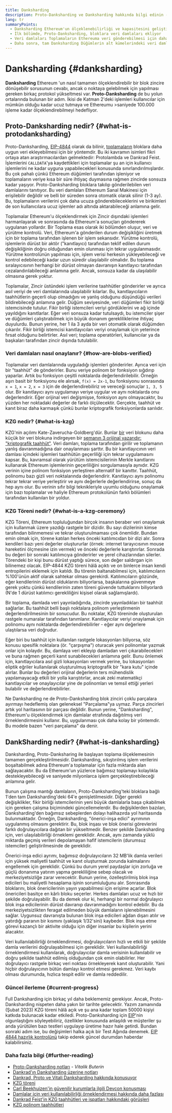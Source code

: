 ```yaml
---
title: Danksharding
description: Proto-Danksharding ve Danksharding hakkında bilgi edinin - Ethereumun ölçeklendirilmesi hakkında iki ardışık yükseltme.
lang: tr
summaryPoints:
  - Danksharding Ethereum'un ölçeklenebilirliği ve kapasitesini geliştirmek için yapılmış çok aşamalı bir yükseltmedir.
  - İlk bölümde, Proto-Danksharding, bloklara veri damlaları ekliyor
  - Veri damlaları Toplamaların Ethereuma veri gönderebilmesi için daha ucuz bir yol sağlıyor ve söz konusu masraflar kullanıcılara daha düşük işlem masrafları olarak yansıtılabiliyor.
  - Daha sonra, tam Danksharding Düğümlerin alt kümelerindeki veri damlalarını onaylamanın sorumluluğunu alıyor ve sonrasında Ethereum'u saniyede 100.000 işleme kadar ölçeklendirebilecek.
---
```


# Danksharding {#danksharding}

**Danksharding** Ethereum 'un nasıl tamamen ölçeklendirebilir bir blok zincire dönüşebilir sorusunun cevabı, ancak o noktaya gelebilmek için yapılması gereken birkaç protokol yükseltmesi var. **Proto-Danksharding** de bu yolun ortalarında bulunan bir adım. İkisi de Katman 2'deki işlemleri kullanıcılar için mümkün olduğu kadar ucuz tutmaya ve Ethereumu >saniyede 100.000 işleme kadar ölçeklendirebilmeyi hedefliyor.

## Proto-Danksharding nedir? {#what-is-protodanksharding}

Proto-Danksharding, [ EIP-4844](https://eips.ethereum.org/EIPS/eip-4844) olarak da bilinir, [toplamaların](/layer-2/#rollups) bloklara daha uygun veri ekleyebilmesi için bir yöntemdir. Bu iki kavramın isimleri fikri ortaya atan araştırmacılardan gelmektedir: Protolambda ve Dankrad Feist. İşlemlerini `CALLDATA`'ya kaydettikleri için toplamalar şu an için kullanıcı işlemlerini ne kadar uyguna yapabilecekleri konusunda sınırlandırılmışlardır. Bu çok pahalı çünkü Ethereum düğümleri tarafından işleniyor ve toplamaların veriye kısa bir süre ihtiyaç duymasına rağmen zincirde sonsuza kadar yaşıyor. Proto-Danksharding bloklara takılıp gönderilebilen veri damlalarını tanıtıyor. Bu veri damlaları Ethereum Sanal Makinesi için erişilebilir değildir ve belli bir süreden sonra otomatik olarak silinir (1-3 ay). Bu, toplamaların verilerini çok daha ucuza gönderebileceklerini ve birikimleri de son kullanıcılara ucuz işlemler adı altında aktarabileceği anlamına gelir.

<ExpandableCard title="Damlalar Toplamaları neden daha ucuz hale getirir?" eventCategory="/roadmap/danksharding" eventName="clicked why do blocks make rollups cheaper?">

Toplamalar Ethereum'u ölçeklendirmek için Zincir dışındaki işlemleri harmanlayarak ve sonrasında da Ethereum'a sonuçları göndererek uygulanan yollardır. Bir Toplama esas olarak iki bölümden oluşur, veri ve yürütme kontrolü. Veri, Ethereum'a gönderilen durum değişikliğini üretmek için bir toplama tarafından işlenen bir işlem sekansıdır. Yürütme kontrolü, işlemlerin dürüst bir aktör ("kanıtlayıcı) tarafından teklif edilen durum değişikliğinin doğru olduğundan emin olunması için tekrar uygulanmasıdır. Yürütme kontrolünün yapılması için, işlem verisi herkesin yükleyebileceği ve kontrol edebileceği kadar uzun süredir ulaşılabilir olmalıdır. Bu toplama sıralayıcısının herhangi bir dürüst olmayan davranışın kanıtlayıcı tarafından cezalandırılabileceği anlamına gelir. Ancak, sonsuza kadar da ulaşılabilir olmasına gerek yoktur.

</ExpandableCard>

<ExpandableCard title="Damla verilerini silmek neden sorun çıkarmaz?" eventCategory="/roadmap/danksharding" eventName="clicked why is it OK to delete the blob data?">

Toplamalar, Zincir üstündeki işlem verilerine taahhütler gönderirler ve ayrıca asıl veriyi de veri damlalarında ulaşılabilir kılarlar. Bu, kanıtlayıcıların taahhütlerin geçerli olup olmadığını ve yanlış olduğunu düşündüğü verileri bildirebileceği anlamına gelir. Düğüm seviyesinde, veri düğümleri fikir birliği istemcisinde tutulur. Fikir birliği istemcileri veriyi gördüklerini ve ağ içinde yayıldığını kanıtlarlar. Eğer veri sonsuza kadar tutulsaydı, bu istemciler şişer ve düğümleri çalıştırabilmek için büyük donanım gerekliliklerine ihtiyaç duyulurdu. Bunun yerine, her 1 ila 3 ayda bir veri otomatik olarak düğümden çıkarılır. Fikir birliği istemcisi kanıtlayıcıları veriyi onaylamak için yeterince fırsat olduğunu belirtirler. Asıl veri; toplama operatörleri, kullanıcılar ya da başkaları tarafından zincir dışında tutulabilir.

</ExpandableCard>

### Veri damlaları nasıl onaylanır? {#how-are-blobs-verified}

Toplamalar veri damlalarında uyguladığı işlemleri gönderirler. Ayrıca veri için bir "taahhüt" de gönderirler. Bunu veriye polinom bir fonksiyon sığdırıp yaparlar. Artık bu fonksiyon çeşitli noktalarda değerlendirilebilir. Örneğin aşırı basit bir fonksiyonu ele alırsak, `f(x) = 2x-1`, bu fonksiyonu sonrasında `x = 1`, `x = 2`, `x = 3` için de değerlendirebiliriz ve vereceği sonuçlar `1, 3, 5` olur. Bir kanıtlayıcı aynı uygulamayı veriye uygular ve aynı noktalarda onu değerlendirir. Eğer orijinal veri değişmişse, fonksiyon aynı olmayacaktır, bu yüzden her noktadaki değerler de farklı ölçülecektir. Gerçekte, taahhüt ve kanıt biraz daha karmaşık çünkü bunlar kriptografik fonksiyonlarda sarılıdır.

### KZG nedir? {#what-is-kzg}

KZG'nin açılımı Kate-Zaverucha-Goldberg'dür. Bunlar [bir](https://link.springer.com/chapter/10.1007/978-3-642-17373-8_11) veri blokunu daha küçük bir veri blokuna indirgeyen bir [şemanın 3 orijinal yazarıdır: "kriptografik taahhüt"](https://dankradfeist.de/ethereum/2020/06/16/kate-polynomial-commitments.html). Veri damları, toplama tarafından girilir ve toplamanın yanlış davranmadığına dair onaylanması şarttır. Bu bir kanıtlayıcının veri damlası içindeki işlemleri taahhütün geçerliliği için tekrar uygulamasını kapsar. Bu, kavramsal olarak yürütüm istemcisilerinin Merkle kanıtlarını kullanarak Ethereum işlemlerinin geçerliliğini sorgulamasıyla aynıdır. KZG verinin içine polinom fonksiyon yerleştiren alternatif bir kanıttır. Taahhüt, polinomu bazı gizli veri noktalarında değerlendirir. Kanıtlayıcı aynı polinomu tekrar tekrar veriye yerleştirir ve aynı değerlerle değerlendirirse, sonuç da hep aynı olur. Bu verinin sıfır bilgi teknikleriyle uyumlu olduğunu onaylamak için bazı toplamalar ve haliyle Ethereum protokolünün farklı bölümleri tarafından kullanılan bir yoldur.

### KZG Töreni nedir? {#what-is-a-kzg-ceremony}

KZG Töreni, Ethereum topluluğundan birçok insanın beraber veri onaylamak için kullanmak üzere yazdığı rastgele bir dizidir. Bu sayı dizilerinin kimse tarafından bilinmemesi ve tekrar oluşturulmaması çok önemlidir. Bundan emin olmak için, törene katılan herkes önceki katılımcıdan bir dizi alır. Sonra kendileri bazı yeni değerler oluştururlar (örnek: internet tarayıcısının mouse hareketini ölçmesine izin vermek) ve önceki değerlerle karıştırırlar. Sonrada bu değeri bir sonraki katılımcıya gönderirler ve yerel cihazlarından silerler. Törendeki bir kişi bunu dürüst yaptığı sürece, son değer saldırgan için bilinemez olacak. EIP-4844 KZG töreni hâlâ açıktı ve on binlerce insan kendi entropilerini eklemek için katıldı. Bu törenin baltanabilmesi için, katılımcıların %100'ünün aktif olarak sahtekar olması gerekirdi. Katılımcıların gözünde, eğer kendilerinin dürüst olduklarını biliyorlarsa, başkalarına güvenmeye gerek yoktu çünkü kendilerinin zaten töreni güvende tuttuklarını biliyorlardı (N'de 1 dürüst katılımcı gerekliliğini kişisel olarak sağlamışlardı).

<ExpandableCard title="KZG töreninde kullanılan rastgele numara nedir?" eventCategory="/roadmap/danksharding" eventName="clicked why is the random number from the KZG ceremony used for?">

Bir toplama, damlada veri yayınladığında, zincirde yayınladıkları bir taahhüt sağlarlar. Bu taahhüt belli başlı noktalara polinom yerleştirmenin değerlendirilmesinin bir sonucudur. Bu noktalar, KZG töreninde oluşturulan rastgele numaralar tarafından tanımlanır. Kanıtlayıcılar veriyi onaylamak için polinomu aynı noktalarda değerlendirebilirler - eğer aynı değerlere ulaştılarsa veri doğrudur.

</ExpandableCard>

<ExpandableCard title="KZG rastgele verileri neden gizli tutulmalıdır?" eventCategory="/roadmap/danksharding" eventName="clicked why does the KZG random data have to stay secret?">

Eğer biri bu taahhüt için kullanılan rastgele lokasyonları biliyorsa, söz konusu spesifik noktalara (ör. "çarpışma") oturacak yeni polinomlar yazmak onlar için kolaydır. Bu, damlaya veri ekleyip damladan veri çıkarabilecekleri ve buna rağmen geçerli kanıt sunabilecekleri anlamına gelir. Bunu önlemek için, kanıtlayıcılara asıl gizli lokasyonları vermek yerine, bu lokasyonları eliptik eğriler kullanılarak oluşturulmuş kriptografik bir "kara kutu" içinde alırlar. Bunlar bu değerleri orijinal değerlerin ters mühendislik yapılamayacağı etkili bir yolla karıştıtırlar, ancak zeki matematikçi kanıtlayıcılar ve onaylayıcılar yine de polinomları ve temsil ettiği yerleri bulabilir ve değerlendirebilirler.

</ExpandableCard>

<InfoBanner isWarning mb={8}>
  Ne Danksharding ne de Proto-Danksharding blok zinciri çoklu parçalara ayırmayı hedeflemiş olan geleneksel "Parçalama"ya uymaz. Parça zincirleri artık yol haritasının bir parçası değildir. Bunun yerine, "Danksharding", Ethereum'u ölçeklendirmek için damlalar etrafında dağıtılmış veri örneklendirmesini kullanır. Bu, uygulanması çok daha kolay bir yöntemdir. Bu modele bazen "veri parçalama" da denir.
</InfoBanner>

## DankSharding nedir? {#what-is-danksharding}

Danksharding, Proto-Danksharing ile başlayan toplama ölçeklemesinin tamamen gerçekleştirilmesidir. Danksharding, sıkıştırılmış işlem verilerini boşaltabilmek adına Ethereum'a toplamalar için fazla miktarda alan sağlayacaktır. Bu da Ethereum'un yüzlerce bağımsız toplamayı kolaylıkla destekleyebileceği ve saniyede milyonlarca işlem gerçekleştirebileceği anlamına gelir.

Bunun çalışma mantığı damlaların, Proto-Danksharding'teki bloklara bağlı 1'den tam Danksharding'deki 64'e genişletilmesidir. Diğer gerekli değişiklikler, fikir birliği istemcilerinin yeni büyük damlalarla başa çıkabilmek için gereken çalışma biçimindeki güncellemelerdir. Bu değişiklerden bazıları, Danksharding'den bağımsız sebeplerden dolayı halihazırda yol haritasında bulunmaktadır. Örneğin, Danksharding, "önerici-inşa edici" ayrımının uygulanmış olmasını gerektirir. Bu, blok inşası ve blok önerisi görevlerini farklı doğrulayıcılara dağıtan bir yükseltmedir. Benzer şekilde Danksharding için, veri ulaşılabilirliği örneklemi gereklidir. Ancak, aynı zamanda yüklü miktarda geçmiş verileri depolamayan hafif istemcilerin (durumsuz istemciler) geliştirilmesinde de gereklidir.

<ExpandableCard title="Danksharding neden, önerici-inşa edici ayrımına ihtiyaç duyuyor?" eventCategory="/roadmap/danksharding" eventName="clicked why does danksharding require proposer-builder separation?">

Önerici-inşa edici ayrımı, bağımsız doğrulayıcıların 32 MB'lik damla verileri için yüksek maliyetli taahhüt ve kanıt oluşturmak zorunda kalmalarını engellemek için gereklidir. Çünkü bu durum yerel paydaşlar için zorluğa ve güçlü donanıma yatırım yapma gerekliliğine sebep olacak ve merkeziyetsizliğe zarar verecektir. Bunun yerine, özelleştirilmiş blok inşa edicileri bu maliyetli hesaplama işinin sorumluluğunu alır. Sonrasında bloklarını, blok önericilerinin yayın yapabilmesi için erişime açarlar. Blok önericileri basitçe en kârlı bloku seçerler. Herkes damlaları ucuz ve hızlı bir şekilde doğrulayabilir. Bu da demek olur ki, herhangi bir normal doğrulayıcı blok inşa edicilerinin dürüst davranıp davranmadığını kontrol edebilir. Bu da merkeziyetsizlikten feragat edilmeden büyük damlaların işlenebilmesini sağlar. Uygunsuz davranışta bulunan blok inşa edicileri ağdan dışarı atılır ve yatırdığı paranın bir kısmını (yaklaşık 1/32'sini) kaybeder. Blok inşa etme görevi kazançlı bir aktivite olduğu için diğer insanlar bu kişilerin yerini alacaktır.

</ExpandableCard>

<ExpandableCard title="Danksharding neden veri kullanılabilirliği örneklendirmesine ihtiyaç duyuyor?" eventCateogry="/roadmap/danksharding" eventName="clicked why does danksharding require data availability sampling?">

Veri kullanılabilirliği örneklendirmesi, doğrulayıcıların hızlı ve etkili bir şekilde damla verilerini doğrulayabilmesi için gereklidir. Veri kullanılabilirliği örneklendirmesi kullanılarak, doğrulayıcılar damla verisinin kullanılabilir ve doğru şekilde taahhüt edilmiş olduğundan çok emin olabilirler. Her doğrulayıcı rastgele birkaç veri noktası örnekleyerek kanıt oluşturabilir. Yani hiçbir doğrulayıcının bütün damlayı kontrol etmesi gerekmez. Veri kaybı olması durumunda, hızlıca tespit edilir ve damla reddedilir.

</ExpandableCard>

### Güncel ilerleme {#current-progress}

Full Danksharding için birkaç yıl daha beklememiz gerekiyor. Ancak, Proto-Danksharding nispeten daha yakın bir tarihte gelecektir. Yazım zamanında (Şubat 2023) KZG töreni hâlâ açık ve şu ana kadar toplam 50000 kişiyi katkıda bulunacak kadar etkiledi. Proto-Danksharding için [EIP](https://eips.ethereum.org/EIPS/eip-4844)'nin olgunlaştığını söyleyebiliriz, özellikler konusunda anlaşıldı ve müşteriler şu anda yürütülen bazı testleri uygulayıp üretime hazır hale getirdi. Bundan sonraki adım ise, bu değişimleri halka açık bir Test Ağında denemek. [EIP 4844 hazırlık kontrolünü](https://github.com/ethereum/pm/blob/master/Breakout-Room/4844-readiness-checklist.md#client-implementation-status) takip ederek güncel durumdan haberdar kalabilirsiniz.

### Daha fazla bilgi {#further-reading}

- [Proto-Danksharding notları](https://notes.ethereum.org/@vbuterin/proto_danksharding_faq) - _Vitalik Buterin_
- [Dankrad'ın Danksharding üzerine notları](https://notes.ethereum.org/@dankrad/new_sharding)
- [Dankrad, Proto ve Vitali Danksharding hakkında konuşuyor](https://www.youtube.com/watch?v=N5p0TB77flM)
- [KZG töreni](https://ceremony.ethereum.org/)
- [Carl Beekhuizen'in güvenilir kurumlarla ilgili Devcon konuşması](https://archive.devcon.org/archive/watch/6/the-kzg-ceremony-or-how-i-learnt-to-stop-worrying-and-love-trusted-setups/?tab=YouTube)
- [Damlalar için veri kullanılabilirliği örneklendirmesi hakkında daha fazlası](https://hackmd.io/@vbuterin/sharding_proposal#ELI5-data-availability-sampling)
- [Dankrad Feist'in KZG taahhütleri ve ispatları hakkındaki görüşleri](https://youtu.be/8L2C6RDMV9Q)
- [KZG polinom taahhütleri](https://dankradfeist.de/ethereum/2020/06/16/kate-polynomial-commitments.html)
